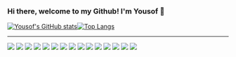 ### Hi there, welcome to my Github! I'm Yousof 👋

[![Yousof's GitHub stats](https://github-readme-stats.vercel.app/api?username=ywakili18&show_icons=true&theme=dracula)](https://github.com/anuraghazra/github-readme-stats)[![Top Langs](https://github-readme-stats.vercel.app/api/top-langs/?username=ywakili18&show_icons=true&theme=dracula)](https://github.com/anuraghazra/github-readme-stats)

---

<div>
  <img src='https://img.shields.io/badge/-HTML5-lightgrey'/>
  <img src='https://img.shields.io/badge/-CSS3-brightgreen'/>
  <img src='https://img.shields.io/badge/-JavaScript-yellowgreen'/>
  <img src='https://img.shields.io/badge/-React-orange'/>
  <img src='https://img.shields.io/badge/-Tailwindcss-red'/>
  <img src='https://img.shields.io/badge/-Bootstrap-lightgrey'/>
  <img src='https://img.shields.io/badge/-Git-blue'/>
  <img src='https://img.shields.io/badge/-Node.js-green'/>
  <img src='https://img.shields.io/badge/-Express-red'/>
  <img src='https://img.shields.io/badge/-PostgreSQL-green'/>
  <img src='https://img.shields.io/badge/-SQL-blue'/>
  <img src='https://img.shields.io/badge/-Vue-yellowgreen'/>
  <img src='https://img.shields.io/badge/-Framer Motion-blue'/>
  <img src='https://img.shields.io/badge/-Responsive Design-red'/>
  <img src='https://img.shields.io/badge/-Sequelize-yellow'/>
  
</div>
